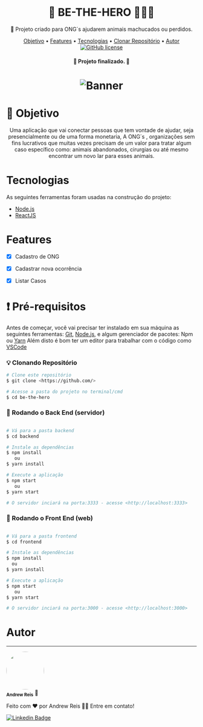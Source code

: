<h1 align="center">
    <h1 align="center">🦸 BE-THE-HERO 🦸🏾‍♂️</h1>
</h1>
<p align="center">🐶 Projeto criado para ONG´s ajudarem animais machucados ou perdidos.</p>

<p align="center">
 <a href="#objetivo">Objetivo</a> •
 <a href="#features">Features</a> • 
 <a href="#tecnologias">Tecnologias</a> • 
 <a href="#clone">Clonar Repositório</a> • 
 <a href="#autor">Autor</a> 
 <a href="https://github.com/AndrewReis/BE-THE-HERO-WEB/blob/master/LICENSE.txt"><img alt="GitHub license" src="https://img.shields.io/github/license/AndrewReis/BE-THE-HERO-WEB"></a>
</p>

<h4 align="center"> 
	🚀  Projeto finalizado.  🚀
</h4>

<h1 align="center">
  <img alt="Banner" title="#Banner" src="./assets/banner.png" />
</h1>



<h1 id='objetivo'> 🎯 Objetivo </h1>


<p align="center">
	Uma aplicação que vai conectar pessoas que tem vontade de ajudar, seja presencialmente ou de uma forma monetaria, A ONG´s , organizações sem fins lucrativos que muitas vezes precisam de um valor para tratar algum caso específico como: animais abandonados, cirurgias ou até mesmo encontrar um novo lar para esses animais.</p>
	



<h1 id='tecnologias'> Tecnologias </h1>

As seguintes ferramentas foram usadas na construção do projeto:

- [Node.js](https://nodejs.org/en/)
- [ReactJS](https://pt-br.reactjs.org/)





<h1 id='features'> Features </h1>

- [x] Cadastro de ONG
- [x] Cadastrar nova ocorrência
- [x] Listar Casos




<h1 id='clone'>❗ Pré-requisitos</h1>

Antes de começar, você vai precisar ter instalado em sua máquina as seguintes ferramentas:
[Git](https://git-scm.com), [Node.js](https://nodejs.org/en/), e algum gerenciador de pacotes: Npm ou [Yarn](https://yarnpkg.com/) 
Além disto é bom ter um editor para trabalhar com o código como [VSCode](https://code.visualstudio.com/)



### 💡 Clonando Repositório

```bash
# Clone este repositório
$ git clone <https://github.com/>

# Acesse a pasta do projeto no terminal/cmd
$ cd be-the-hero
```

### 🎲 Rodando o Back End (servidor)

```bash

# Vá para a pasta backend
$ cd backend

# Instale as dependências
$ npm install
   ou
$ yarn install

# Execute a aplicação
$ npm start
   ou
$ yarn start

# O servidor inciará na porta:3333 - acesse <http://localhost:3333>
```

### 🎲 Rodando o Front End (web)

```bash

# Vá para a pasta frontend
$ cd frontend

# Instale as dependências
$ npm install
  ou
$ yarn install

# Execute a aplicação
$ npm start
   ou
$ yarn start

# O servidor inciará na porta:3000 - acesse <http://localhost:3000>
```






<h1 id='autor'> Autor </h1>

---

 <img style="border-radius: 50%;" src="https://avatars3.githubusercontent.com/u/60078687?s=460&u=83742fab7b35f433986c6fbe25df935441b6a743&v=4" width="100px;" alt=""/>
 <br />
 <sub><b>Andrew Reis</b></sub></a> 🚀


Feito com ❤️ por Andrew Reis 👋🏽 Entre em contato!

[![Linkedin Badge](https://img.shields.io/badge/-Andrew-blue?style=flat-square&logo=Linkedin&logoColor=white&link=https://www.linkedin.com/in/andrew-reis/)](https://www.linkedin.com/in/andrew-reis/) 

